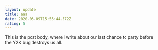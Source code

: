 ```yaml
---
layout: update
title: aaa
date: 2020-03-09T15:55:44.572Z
rating: 5
---
```


This is the post body, where I write about our last chance to party before the Y2K bug destroys us all.
